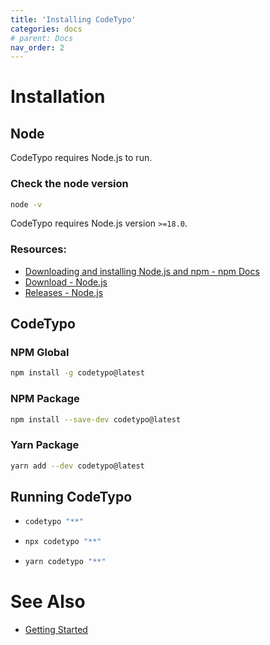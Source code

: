 ```yaml
---
title: 'Installing CodeTypo'
categories: docs
# parent: Docs
nav_order: 2
---
```


# Installation

## Node

CodeTypo requires Node.js to run.

### **Check the node version**

```sh
node -v
```

CodeTypo requires Node.js version `>=18.0`.

### Resources:

- [Downloading and installing Node.js and npm - npm Docs](https://docs.npmjs.com/downloading-and-installing-node-js-and-npm)
- [Download - Node.js](https://nodejs.org/en/download/)
- [Releases - Node.js](https://nodejs.org/en/about/releases/)

## CodeTypo

### **NPM Global**

```sh
npm install -g codetypo@latest
```

### **NPM Package**

```sh
npm install --save-dev codetypo@latest
```

### **Yarn Package**

```sh
yarn add --dev codetypo@latest
```

## Running CodeTypo

- ```sh
  codetypo "**"
  ```
- ```sh
  npx codetypo "**"
  ```
- ```sh
  yarn codetypo "**"
  ```

# See Also

- [Getting Started](./getting-started.md)
